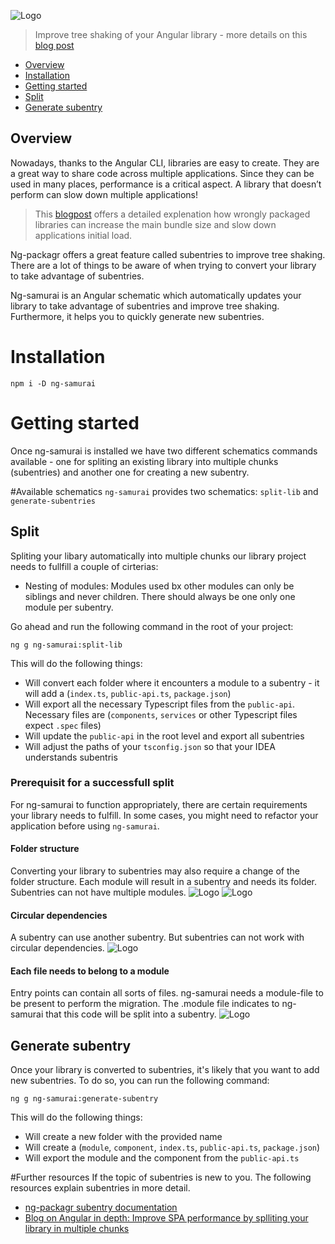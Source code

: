 ![Logo](https://raw.githubusercontent.com/kreuzerk/ng-samurai/master/docs/logo/ng-samurai.png)

> Improve tree shaking of your Angular library - more details on this [blog post](TODO)

- [Overview](#overview)
- [Installation](#installation)
- [Getting started](#getting-started)
- [Split](#split)
- [Generate subentry](#generate-subentry)

## Overview

Nowadays, thanks to the Angular CLI, libraries are easy to create. They are a great way to share code across multiple applications.
Since they can be used in many places, performance is a critical aspect. A library that doesn’t perform can slow down multiple applications!

> This [blogpost](https://medium.com/angular-in-depth/improve-spa-performance-by-splitting-your-angular-libraries-in-multiple-chunks-8c68103692d0) offers a detailed explenation how wrongly packaged libraries can increase the main bundle size and slow down applications initial load.

Ng-packagr offers a great feature called subentries to improve tree shaking. There are a lot of things to be aware of
when trying to convert your library to take advantage of subentries.

Ng-samurai is an Angular schematic which automatically updates your library to take advantage of subentries and improve
tree shaking. Furthermore, it helps you to quickly generate new subentries.

# Installation

```
npm i -D ng-samurai
```

# Getting started

Once ng-samurai is installed we have two different schematics commands available - one for spliting an existing library
into multiple chunks (subentries) and another one for creating a new subentry.

#Available schematics
`ng-samurai` provides two schematics: `split-lib` and `generate-subentries`

## Split

Spliting your libary automatically into multiple chunks our library project needs to fullfill a couple of cirterias:

- Nesting of modules: Modules used bx other modules can only be siblings and never children. There should always be one
  only one module per subentry.

Go ahead and run the following command in the root of your project:

```
ng g ng-samurai:split-lib
```

This will do the following things:

- Will convert each folder where it encounters a module to a subentry - it will add a (`index.ts`, `public-api.ts`, `package.json`)
- Will export all the necessary Typescript files from the `public-api`. Necessary files are (`components`, `services` or other Typescript files expect `.spec` files)
- Will update the `public-api` in the root level and export all subentries
- Will adjust the paths of your `tsconfig.json` so that your IDEA understands subentris

### Prerequisit for a successfull split

For ng-samurai to function appropriately, there are certain requirements your library needs to fulfill. In some cases, you might need to refactor your application before using `ng-samurai`.

#### Folder structure

Converting your library to subentries may also require a change of the folder structure. Each module will result in a subentry and needs its folder. Subentries can not have multiple modules.
![Logo](https://raw.githubusercontent.com/kreuzerk/ng-samurai/master/docs/prerequisite/file-structure-valid.png)
![Logo](https://raw.githubusercontent.com/kreuzerk/ng-samurai/master/docs/prerequisite/file-structure-invalid.png)

#### Circular dependencies

A subentry can use another subentry. But subentries can not work with circular dependencies.
![Logo](https://raw.githubusercontent.com/kreuzerk/ng-samurai/master/docs/prerequisite/circular-dependencies.png)

#### Each file needs to belong to a module

Entry points can contain all sorts of files. ng-samurai needs a module-file to be present to perform the migration. The .module file indicates to ng-samurai that this code will be split into a subentry.
![Logo](https://raw.githubusercontent.com/kreuzerk/ng-samurai/master/docs/prerequisite/module-required.png)

## Generate subentry

Once your library is converted to subentries, it's likely that you want to add new subentries. To do so, you can run
the following command:

```
ng g ng-samurai:generate-subentry
```

This will do the following things:

- Will create a new folder with the provided name
- Will create a (`module`, `component`, `index.ts`, `public-api.ts`, `package.json`)
- Will export the module and the component from the `public-api.ts`

#Further resources
If the topic of subentries is new to you. The following resources explain subentries in
more detail.

- [ng-packagr subentry documentation](https://github.com/ng-packagr/ng-packagr/blob/master/docs/secondary-entrypoints.md)
- [Blog on Angular in depth: Improve SPA performance by splliting your library in multiple chunks](https://medium.com/angular-in-depth/improve-spa-performance-by-splitting-your-angular-libraries-in-multiple-chunks-8c68103692d0)

